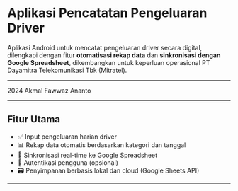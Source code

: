 # Aplikasi Pencatatan Pengeluaran Driver

Aplikasi Android untuk mencatat pengeluaran driver secara digital, dilengkapi dengan fitur **otomatisasi rekap data** dan **sinkronisasi dengan Google Spreadsheet**, 
dikembangkan untuk keperluan operasional PT Dayamitra Telekomunikasi Tbk (Mitratel).

---

2024 Akmal Fawwaz Ananto

---

## Fitur Utama

- ✅ Input pengeluaran harian driver
- 📊 Rekap data otomatis berdasarkan kategori dan tanggal
- 🔄 Sinkronisasi real-time ke Google Spreadsheet
- 🔐 Autentikasi pengguna (opsional)
- 🗃️ Penyimpanan berbasis lokal dan cloud (Google Sheets API)

---
